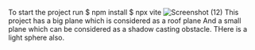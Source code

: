 To start the project run
 $ npm install
 $ npx vite
 ![Screenshot (12)](https://github.com/Pulkit-optellix/Shader-poc/assets/148656008/ec3fab41-91ab-4ed0-9dc9-3e1355c3655c)
This project has a big plane which is considered as a roof plane
And a small plane which can be considered as a shadow casting obstacle.
THere is a light sphere also.
